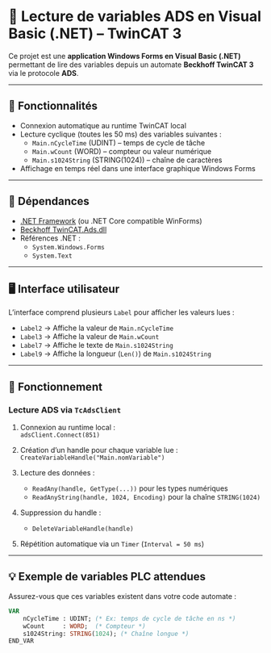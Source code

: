 # 📘 Lecture de variables ADS en Visual Basic (.NET) – TwinCAT 3

Ce projet est une **application Windows Forms en Visual Basic (.NET)** permettant de lire des variables depuis un automate **Beckhoff TwinCAT 3** via le protocole **ADS**.

---

## 🧰 Fonctionnalités

- Connexion automatique au runtime TwinCAT local
- Lecture cyclique (toutes les 50 ms) des variables suivantes :
  - `Main.nCycleTime` (UDINT) – temps de cycle de tâche
  - `Main.wCount` (WORD) – compteur ou valeur numérique
  - `Main.s1024String` (STRING(1024)) – chaîne de caractères
- Affichage en temps réel dans une interface graphique Windows Forms

---

## 🧩 Dépendances

- [.NET Framework](https://dotnet.microsoft.com/en-us/) (ou .NET Core compatible WinForms)
- [Beckhoff TwinCAT.Ads.dll](https://infosys.beckhoff.com/)
- Références .NET :
  - `System.Windows.Forms`
  - `System.Text`

---

## 🖥️ Interface utilisateur

L’interface comprend plusieurs `Label` pour afficher les valeurs lues :

- `Label2` → Affiche la valeur de `Main.nCycleTime`
- `Label3` → Affiche la valeur de `Main.wCount`
- `Label7` → Affiche le texte de `Main.s1024String`
- `Label9` → Affiche la longueur (`Len()`) de `Main.s1024String`

---

## 🔄 Fonctionnement

### Lecture ADS via `TcAdsClient`

1. Connexion au runtime local :  
   `adsClient.Connect(851)`

2. Création d’un handle pour chaque variable lue :  
   `CreateVariableHandle("Main.nomVariable")`

3. Lecture des données :
   - `ReadAny(handle, GetType(...))` pour les types numériques
   - `ReadAnyString(handle, 1024, Encoding)` pour la chaîne `STRING(1024)`

4. Suppression du handle :
   - `DeleteVariableHandle(handle)`

5. Répétition automatique via un `Timer` (`Interval = 50 ms`)

---

## 💡 Exemple de variables PLC attendues

Assurez-vous que ces variables existent dans votre code automate :

```pascal
VAR
    nCycleTime : UDINT; (* Ex: temps de cycle de tâche en ns *)
    wCount     : WORD;  (* Compteur *)
    s1024String: STRING(1024); (* Chaîne longue *)
END_VAR
